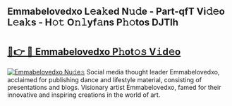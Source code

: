 ## Emmabelovedxo L𝚎a𝚔ed N𝚞𝚍e - Part-qfT Vi𝚍𝚎o L𝚎a𝚔s - H𝚘𝚝 O𝚗𝚕yf𝚊ns P𝚑𝚘tos DJTlh

# <h2><a href="http://kf65ub7.oniu.top/?m=Emmabelovedxo">🔗👉 🔴 Emmabelovedxo P𝚑ot𝚘𝚜 V𝚒d𝚎o</a></h2>

[![Emmabelovedxo Nu𝚍e𝚜](https://i.imgur.com/0qMVB7G.gif)](http://kf65ub7.oniu.top/?m=Emmabelovedxo)
Social media thought leader Emmabelovedxo, acclaimed for publishing dance and lifestyle material, consisting of presentations and blogs. Visionary artist Emmabelovedxo, famed for their innovative and inspiring creations in the world of art.  
